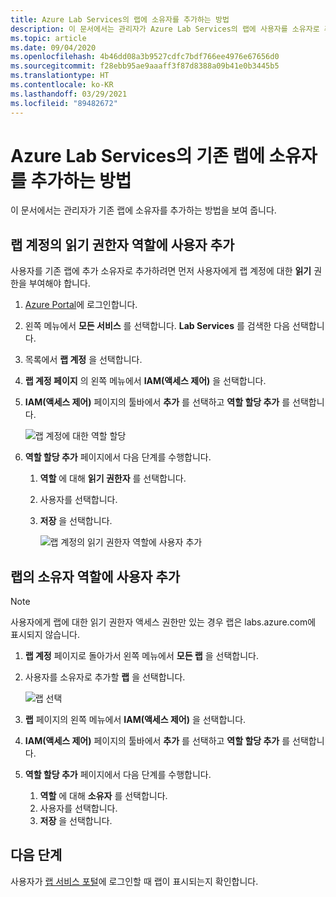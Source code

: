 ```yaml
---
title: Azure Lab Services의 랩에 소유자를 추가하는 방법
description: 이 문서에서는 관리자가 Azure Lab Services의 랩에 사용자를 소유자로 추가하는 방법을 보여 줍니다.
ms.topic: article
ms.date: 09/04/2020
ms.openlocfilehash: 4b46dd08a3b9527cdfc7bdf766ee4976e67656d0
ms.sourcegitcommit: f28ebb95ae9aaaff3f87d8388a09b41e0b3445b5
ms.translationtype: HT
ms.contentlocale: ko-KR
ms.lasthandoff: 03/29/2021
ms.locfileid: "89482672"
---
```

# <a name="how-to-add-additional-owners-to-an-existing-lab-in-azure-lab-services"></a>Azure Lab Services의 기존 랩에 소유자를 추가하는 방법
이 문서에서는 관리자가 기존 랩에 소유자를 추가하는 방법을 보여 줍니다.

## <a name="add-user-to-the-reader-role-for-the-lab-account"></a>랩 계정의 읽기 권한자 역할에 사용자 추가
사용자를 기존 랩에 추가 소유자로 추가하려면 먼저 사용자에게 랩 계정에 대한 **읽기** 권한을 부여해야 합니다.

1. [Azure Portal](https://portal.azure.com)에 로그인합니다.
2. 왼쪽 메뉴에서 **모든 서비스** 를 선택합니다. **Lab Services** 를 검색한 다음 선택합니다.
3. 목록에서 **랩 계정** 을 선택합니다. 
2. **랩 계정 페이지** 의 왼쪽 메뉴에서 **IAM(액세스 제어)** 을 선택합니다. 
2. **IAM(액세스 제어)** 페이지의 툴바에서 **추가** 를 선택하고 **역할 할당 추가** 를 선택합니다.

    ![랩 계정에 대한 역할 할당 ](./media/how-to-add-user-lab-owner/lab-account-access-control-page.png)
3. **역할 할당 추가** 페이지에서 다음 단계를 수행합니다. 
    1. **역할** 에 대해 **읽기 권한자** 를 선택합니다. 
    2. 사용자를 선택합니다. 
    3. **저장** 을 선택합니다. 

        ![랩 계정의 읽기 권한자 역할에 사용자 추가 ](./media/how-to-add-user-lab-owner/reader-lab-account.png)

## <a name="add-user-to-the-owner-role-for-the-lab"></a>랩의 소유자 역할에 사용자 추가

> [!NOTE]
> 사용자에게 랩에 대한 읽기 권한자 액세스 권한만 있는 경우 랩은 labs.azure.com에 표시되지 않습니다.

1. **랩 계정** 페이지로 돌아가서 왼쪽 메뉴에서 **모든 랩** 을 선택합니다.
2. 사용자를 소유자로 추가할 **랩** 을 선택합니다. 
    
    ![랩 선택 ](./media/how-to-add-user-lab-owner/select-lab.png)    
3. **랩** 페이지의 왼쪽 메뉴에서 **IAM(액세스 제어)** 을 선택합니다.
4. **IAM(액세스 제어)** 페이지의 툴바에서 **추가** 를 선택하고 **역할 할당 추가** 를 선택합니다.
5. **역할 할당 추가** 페이지에서 다음 단계를 수행합니다. 
    1. **역할** 에 대해 **소유자** 를 선택합니다. 
    2. 사용자를 선택합니다. 
    3. **저장** 을 선택합니다. 

## <a name="next-steps"></a>다음 단계
사용자가 [랩 서비스 포털](https://labs.azure.com)에 로그인할 때 랩이 표시되는지 확인합니다.
